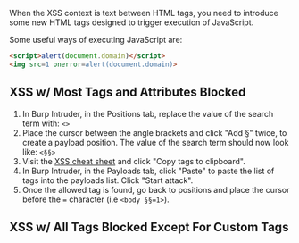 When the XSS context is text between HTML tags, you need to introduce some new HTML tags designed to trigger execution of JavaScript.

Some useful ways of executing JavaScript are:
```html
<script>alert(document.domain)</script>
<img src=1 onerror=alert(document.domain)>
```
## XSS w/ Most Tags and Attributes Blocked
1. In Burp Intruder, in the Positions tab, replace the value of the search term with: `<>`
2. Place the cursor between the angle brackets and click "Add §" twice, to create a payload position. The value of the search term should now look like: `<§§>`
3. Visit the [XSS cheat sheet](https://portswigger.net/web-security/cross-site-scripting/cheat-sheet) and click "Copy tags to clipboard".
4. In Burp Intruder, in the Payloads tab, click "Paste" to paste the list of tags into the payloads list. Click "Start attack". 
5. Once the allowed tag is found, go back to positions and place the cursor before the `=` character (i.e `<body §§=1>`).
## XSS w/ All Tags Blocked Except For Custom Tags
